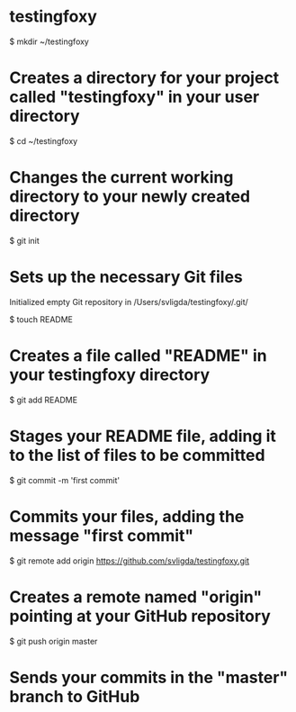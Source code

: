testingfoxy
===========
$ mkdir ~/testingfoxy
# Creates a directory for your project called "testingfoxy" in your user directory

$ cd ~/testingfoxy
# Changes the current working directory to your newly created directory

$ git init
# Sets up the necessary Git files
Initialized empty Git repository in /Users/svligda/testingfoxy/.git/

$ touch README
# Creates a file called "README" in your testingfoxy directory

$ git add README
# Stages your README file, adding it to the list of files to be committed

$ git commit -m 'first commit'
# Commits your files, adding the message "first commit"

$ git remote add origin https://github.com/svligda/testingfoxy.git
# Creates a remote named "origin" pointing at your GitHub repository

$ git push origin master
# Sends your commits in the "master" branch to GitHub
